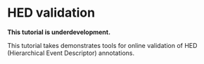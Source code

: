 # HED validation

**This tutorial is underdevelopment.**

This tutorial takes demonstrates tools for online validation of 
HED (Hierarchical Event Descriptor) annotations.
